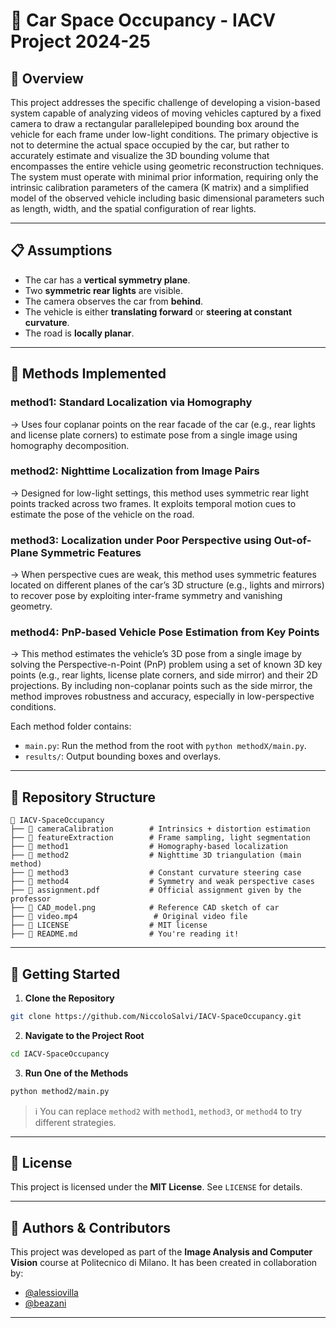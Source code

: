# 🚗 Car Space Occupancy - IACV Project 2024-25

## 📌 Overview

This project addresses the specific challenge of developing a vision-based system capable of analyzing videos of moving vehicles captured by a fixed camera to draw a rectangular parallelepiped bounding box around the vehicle for each frame under low-light conditions. The primary objective is not to determine the actual space occupied by the car, but rather to accurately estimate and visualize the 3D bounding volume that encompasses the entire vehicle using geometric reconstruction techniques. The system must operate with minimal prior information, requiring only the intrinsic calibration parameters of the camera (K matrix) and a simplified model of the observed vehicle including basic dimensional parameters such as length, width, and the spatial configuration of rear lights.

---

## 📋 Assumptions

* The car has a **vertical symmetry plane**.
* Two **symmetric rear lights** are visible.
* The camera observes the car from **behind**.
* The vehicle is either **translating forward** or **steering at constant curvature**.
* The road is **locally planar**.

---

## 🧠 Methods Implemented

### **method1**: Standard Localization via Homography

→ Uses four coplanar points on the rear facade of the car (e.g., rear lights and license plate corners) to estimate pose from a single image using homography decomposition.

### **method2**: Nighttime Localization from Image Pairs

→ Designed for low-light settings, this method uses symmetric rear light points tracked across two frames. It exploits temporal motion cues to estimate the pose of the vehicle on the road.

### **method3**: Localization under Poor Perspective using Out-of-Plane Symmetric Features

→ When perspective cues are weak, this method uses symmetric features located on different planes of the car’s 3D structure (e.g., lights and mirrors) to recover pose by exploiting inter-frame symmetry and vanishing geometry.

### **method4**: PnP-based Vehicle Pose Estimation from Key Points

→ This method estimates the vehicle’s 3D pose from a single image by solving the Perspective-n-Point (PnP) problem using a set of known 3D key points (e.g., rear lights, license plate corners, and side mirror) and their 2D projections. By including non-coplanar points such as the side mirror, the method improves robustness and accuracy, especially in low-perspective conditions.

Each method folder contains:

* `main.py`: Run the method from the root with `python methodX/main.py`.
* `results/`: Output bounding boxes and overlays.

---

## 📂 Repository Structure

```
📁 IACV-SpaceOccupancy
├── 📁 cameraCalibration        # Intrinsics + distortion estimation
├── 📁 featureExtraction        # Frame sampling, light segmentation
├── 📁 method1                  # Homography-based localization
├── 📁 method2                  # Nighttime 3D triangulation (main method)
├── 📁 method3                  # Constant curvature steering case
├── 📁 method4                  # Symmetry and weak perspective cases
├── 📜 assignment.pdf           # Official assignment given by the professor
├── 📜 CAD_model.png            # Reference CAD sketch of car
├── 📜 video.mp4                 # Original video file
├── 📜 LICENSE                  # MIT license
├── 📜 README.md                # You're reading it!
```

---

## 🚀 Getting Started

1. **Clone the Repository**

```bash
git clone https://github.com/NiccoloSalvi/IACV-SpaceOccupancy.git
```

2. **Navigate to the Project Root**

```bash
cd IACV-SpaceOccupancy
```

3. **Run One of the Methods**

```bash
python method2/main.py
```

> ℹ️ You can replace `method2` with `method1`, `method3`, or `method4` to try different strategies.

---

## 📜 License

This project is licensed under the **MIT License**.
See `LICENSE` for details.

---

## 👥 Authors & Contributors

This project was developed as part of the **Image Analysis and Computer Vision** course at Politecnico di Milano.
It has been created in collaboration by:

* [@alessiovilla](https://github.com/alessiovilla)
* [@beazani](https://github.com/beazani)

---
